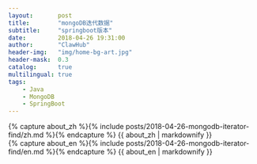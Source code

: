 ```yaml
---
layout:       post
title:        "mongoDB迭代数据"
subtitle:     "springboot版本"
date:         2018-04-26 19:31:00
author:       "ClawHub"
header-img:   "img/home-bg-art.jpg"
header-mask:  0.3
catalog:      true
multilingual: true
tags:
    - Java
    - MongoDB
    - SpringBoot
---
```


<!-- Chinese Version -->
<div class="zh post-container">
    {% capture about_zh %}{% include posts/2018-04-26-mongodb-iterator-find/zh.md %}{% endcapture %}
    {{ about_zh | markdownify }}
</div>

<!-- English Version -->
<div class="en post-container">
    {% capture about_en %}{% include posts/2018-04-26-mongodb-iterator-find/en.md %}{% endcapture %}
    {{ about_en | markdownify }}
</div>
